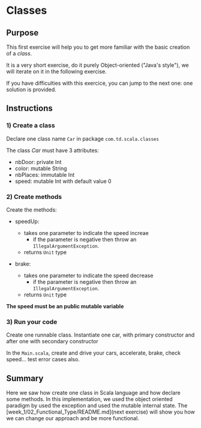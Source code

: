 # Classes

## Purpose

This first exercise will help you to get more familiar with the basic creation of a _class_.

It is a very short exercise, do it purely Object-oriented ("Java's style"), we will iterate on it in the following exercise.

If you have difficulties with this exercice, you can jump to the next one: one solution is provided.

## Instructions

### 1) Create a class

Declare one class name `Car` in package `com.td.scala.classes`

The class _Car_ must have 3 attributes:

- nbDoor: private Int
- color: mutable String
- nbPlaces: immutable Int
- speed: mutable Int with default value 0

### 2) Create methods

Create the methods:

- speedUp:
    - takes one parameter to indicate the speed increae
        - if the parameter is negative then throw an `IllegalArgumentException`.
    - returns `Unit` type

- brake:
    - takes one parameter to indicate the speed decrease
        - if the parameter is negative then throw an `IllegalArgumentException`.
    - returns `Unit` type

**The speed must be an public mutable variable**

### 3) Run your code

Create one runnable class.
Instantiate one car, with primary constructor and after one with secondary constructor

In the `Main.scala`, create and drive your cars, accelerate, brake, check speed... test error cases also.

## Summary

Here we saw how create one class in Scala language and how declare some methods. In this implementation,
we used the object oriented paradigm by used the exception and used the mutable internal state.
The [week_1/02_Functional_Type/README.md](next exercise) will show you how we can change our approach and be more functional.
